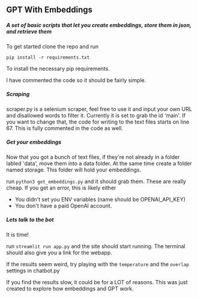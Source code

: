 ## GPT With Embeddings

##### A set of basic scripts that let you create embeddings, store them in json, and retrieve them 

To get started clone the repo and run 

```
pip install -r requirements.txt
```

To install the necessary pip requirements. 

I have commented the code so it should be fairly simple.  

##### Scraping

scraper.py is a selenium scraper, feel free to use it and input your own URL and disallowed words to filter it.  Currently it is set to grab the id 'main'. If you want to change that, the code for writing to the text files starts on line 67. This is fully commented in the code as well.

##### Get your embeddings

Now that you got a bunch of  text files, if they're not already in a folder labled 'data', move them into a data folder. At the same time create a folder named storage. This folder will hold your embeddings.

run `python3 get_embeddings.py` and it should grab them. These are really cheap. If you get an error, this is likely either 

- You didn't set you ENV variables (name should be OPENAI_API_KEY)
- You don't have a paid OpenAI account. 

##### Lets talk to the bot

It is time! 

run `streamlit run app.py` and the site should start running. The terminal should also give you a link for the webapp.

If the results seem weird, try playing with the `temperature` and the `overlap` settings in chatbot.py

If you find the results slow, it could be for a LOT of reasons. This was just created to explore how embeddings and GPT work.
